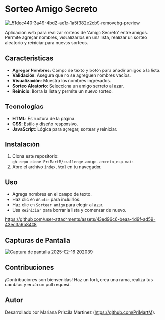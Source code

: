 # Sorteo Amigo Secreto

![_51dec440-3a49-4bd2-ae1e-1a5f382e2cb9-removebg-preview](https://github.com/user-attachments/assets/9d0af34c-a3e1-4b87-b654-39fba10ab6ba)

Aplicación web para realizar sorteos de 'Amigo Secreto' entre amigos. Permite agregar nombres, visualizarlos en una lista, realizar un sorteo aleatorio y reiniciar para nuevos sorteos.

## Características
- **Agregar Nombres**: Campo de texto y botón para añadir amigos a la lista.
- **Validación**: Asegura que no se agreguen nombres vacíos.
- **Visualización**: Muestra los nombres ingresados.
- **Sorteo Aleatorio**: Selecciona un amigo secreto al azar.
- **Reinicio**: Borra la lista y permite un nuevo sorteo.

## Tecnologías
- **HTML**: Estructura de la página.
- **CSS**: Estilo y diseño responsivo.
- **JavaScript**: Lógica para agregar, sortear y reiniciar.

## Instalación
1. Clona este repositorio:  
   `gh repo clone PriMartM/challenge-amigo-secreto_esp-main`
2. Abre el archivo `index.html` en tu navegador.

## Uso
- Agrega nombres en el campo de texto.
- Haz clic en `Añadir` para incluirlos.
- Haz clic en `Sortear amigo` para elegir al azar.
- Usa `Reiniciar` para borrar la lista y comenzar de nuevo.






https://github.com/user-attachments/assets/43ed96c6-beaa-4d9f-ad59-43ec3a6b8438







## Capturas de Pantalla

![Captura de pantalla 2025-02-16 202039](https://github.com/user-attachments/assets/b7d211b9-9aa7-4722-8b05-25d34bb449b9)


## Contribuciones
¡Contribuciones son bienvenidas! Haz un fork, crea una rama, realiza tus cambios y envía un pull request.

## Autor
Desarrollado por Mariana Priscila Martinez (https://github.com/PriMartM).
